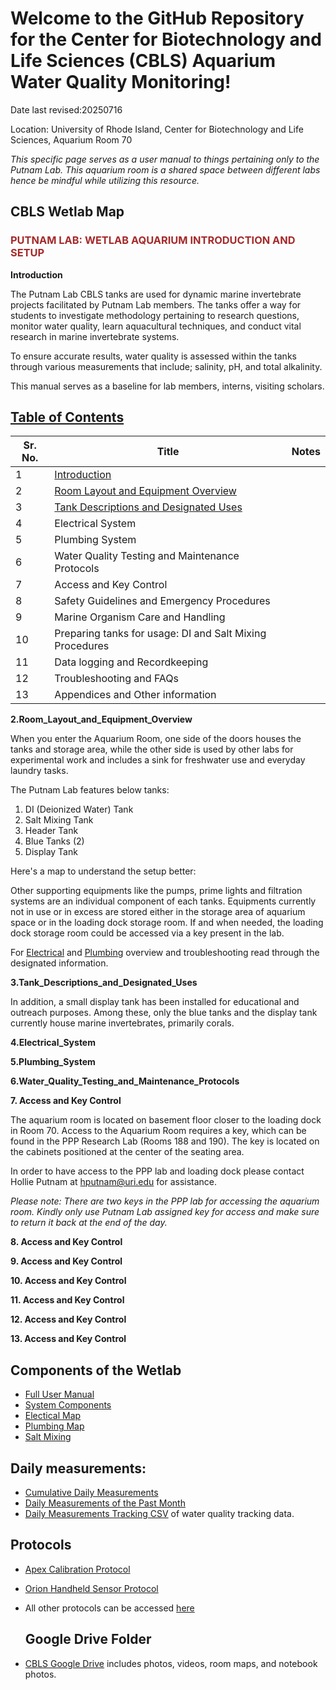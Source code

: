 
# Welcome to the GitHub Repository for the Center for Biotechnology and Life Sciences (CBLS) Aquarium Water Quality Monitoring!

Date last revised:20250716  


Location: University of Rhode Island, Center for Biotechnology and Life Sciences, Aquarium Room 70

*This specific page serves as a user manual to things pertaining only to the Putnam Lab. This aquarium room is a shared space between different labs hence be mindful while utilizing this resource.*

## **CBLS Wetlab Map** 

[Add Map 1 of the general lab including all spaces]: # 

### <font color="brown">**PUTNAM LAB: WETLAB AQUARIUM INTRODUCTION AND SETUP**</font>

**<a name="1. Introduction"></a> Introduction**

The Putnam Lab CBLS tanks are used for dynamic marine invertebrate projects facilitated by Putnam Lab members. The tanks offer a way for students to investigate methodology pertaining to research questions, monitor water quality, learn aquacultural techniques, and conduct vital research in marine invertebrate systems. 

To ensure accurate results, water quality is assessed within the tanks through various measurements that include; salinity, pH, and total alkalinity.

This manual serves as a baseline for lab members, interns, visiting scholars. 


## <ins> **Table of Contents** </ins>

| Sr. No. | Title | Notes |
|-------------|------------------------|-----------|
| 1 | [Introduction](#1.Introduction) | |
|2  | [Room Layout and Equipment Overview](#2.Room_Layout_and_Equipment_Overview)||
|3| [Tank Descriptions and Designated Uses](#Tank) ||
|4| Electrical System ||
|5| Plumbing System ||
|6| Water Quality Testing and Maintenance Protocols||
|7| Access and Key Control ||
|8| Safety Guidelines and Emergency Procedures||
|9| Marine Organism Care and Handling||
|10| Preparing tanks for usage: DI and Salt Mixing Procedures||
|11| Data logging and Recordkeeping||
|12| Troubleshooting and FAQs ||
|13| Appendices and Other information ||



**2.Room_Layout_and_Equipment_Overview**

When you enter the Aquarium Room, one side of the doors houses the tanks and storage area, while the other side is used by other labs for experimental work and includes a sink for freshwater use and everyday laundry tasks. 

The Putnam Lab features below tanks: 
1. DI (Deionized Water) Tank
2. Salt Mixing Tank
3. Header Tank
4. Blue Tanks (2)
5. Display Tank 

Here's a map to understand the setup better: 

[Top View Add image of Map 2- Specific Map of Putnam Lab tanks and design]: #

[<img width="892" alt="Screen Shot 2023-11-08 at 4 02 07 PM" src="https://github.com/Putnam-Lab/CBLS_Wetlab/assets/5198996/002bc5dc-806a-4b8b-95d4-de0ea7ceeb95">]: #

Other supporting equipments like the pumps, prime lights and filtration systems are an individual component of each tanks. Equipments currently not in use or in excess are stored either in the storage area of aquarium space or in the loading dock storage room. If and when needed, the loading dock storage room could be accessed via a key present in the lab. 

For [Electrical]() and [Plumbing]() overview and troubleshooting read through the designated information. 

**3.Tank_Descriptions_and_Designated_Uses**


 In addition, a small display tank has been installed for educational and outreach purposes. Among these, only the blue tanks and the display tank currently house marine invertebrates, primarily corals.
 
 **4.Electrical_System**

**5.Plumbing_System**

**6.Water_Quality_Testing_and_Maintenance_Protocols**



**7. Access and Key Control**

The aquarium room is located on basement floor closer to the loading dock in Room 70. Access to the Aquarium Room requires a key, which can be found in the PPP Research Lab (Rooms 188 and 190). The key is located on the cabinets positioned at the center of the seating area. 

In order to have access to the PPP lab and loading dock please contact Hollie Putnam at hputnam@uri.edu for assistance. 

*Please note: There are two keys in the PPP lab for accessing the aquarium room. Kindly only use Putnam Lab assigned key for access and make sure to return it back at the end of the day.*

**8. Access and Key Control**

**9. Access and Key Control**

**10. Access and Key Control**

**11. Access and Key Control**

**12. Access and Key Control**

**13. Access and Key Control**



## **Components of the Wetlab**
- [Full User Manual]()
- [System Components]()
- [Electical Map]()
- [Plumbing Map]()
- [Salt Mixing]()

## **Daily measurements:**
- [Cumulative Daily Measurements](https://github.com/Putnam-Lab/CBLS_Wetlab/blob/main/Output/Daily_Measurements_Past_Month.pdf)
- [Daily Measurements of the Past Month](https://github.com/Putnam-Lab/CBLS_Wetlab/blob/main/Output/Daily_Measurements_Past_Month.pdf)
- [Daily Measurements Tracking CSV](https://github.com/Putnam-Lab/CBLS_Wetlab/blob/main/Data/Daily_measurements_tracking.csv) of water quality tracking data.

## **Protocols**
- [Apex Calibration Protocol](https://github.com/Putnam-Lab/CBLS_Wetlab/blob/main/CBLS_Wetlab_Protocols/Apex-Calibration-Protocols.md) 
- [Orion Handheld Sensor Protocol](https://github.com/Putnam-Lab/CBLS_Wetlab/blob/main/CBLS_Wetlab_Protocols/Orion_MultiParameter_Sensor_Protocol.md)
- All other protocols can be accessed [here](https://github.com/Putnam-Lab/CBLS_Wetlab/tree/main/CBLS_Wetlab_Protocols) 


  ## **Google Drive Folder**
- [CBLS Google Drive](https://drive.google.com/drive/u/0/folders/1ocYxPYi3edLmXBJPu962fU0PFoS6fVF6) includes photos, videos, room maps, and notebook photos.

